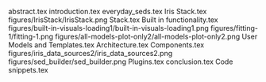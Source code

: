 abstract.tex
introduction.tex
everyday_seds.tex
Iris Stack.tex
figures/IrisStack/IrisStack.png
Stack.tex
Built in functionality.tex
figures/built-in-visuals-loading1/built-in-visuals-loading1.png
figures/fitting-1/fitting-1.png
figures/all-models-plot-only2/all-models-plot-only2.png
User Models and Templates.tex
Architecture.tex
Components.tex
figures/iris_data_sources2/iris_data_sources2.png
figures/sed_builder/sed_builder.png
Plugins.tex
conclusion.tex
Code snippets.tex